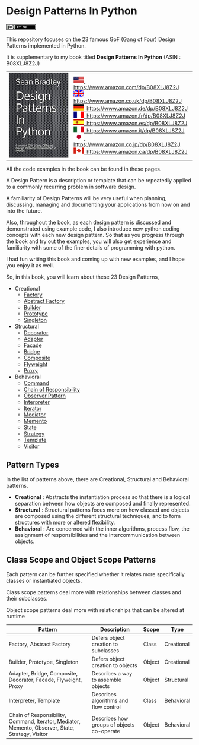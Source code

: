 # Design Patterns In Python

[![License: CC BY-NC 4.0](/img/by-nc.png)](https://creativecommons.org/licenses/by-nc/4.0/)

This repository focuses on the 23 famous GoF (Gang of Four) Design Patterns implemented in Python.

It is supplementary to my book titled **Design Patterns In Python** (ASIN : B08XLJ8Z2J)

<table>
<tr>
<td>
<img src="./img/design_patterns_in_python_book.jpg">
</td>
<td>
<a href="https://www.amazon.com/dp/B08XLJ8Z2J"><img src="/img/flag_us.gif">&nbsp; https://www.amazon.com/dp/B08XLJ8Z2J</a><br/>
<a href="https://www.amazon.co.uk/dp/B08XLJ8Z2J"><img src="/img/flag_uk.gif">&nbsp; https://www.amazon.co.uk/dp/B08XLJ8Z2J</a><br/>
<a href="https://www.amazon.de/dp/B08XLJ8Z2J"><img src="/img/flag_de.gif">&nbsp; https://www.amazon.de/dp/B08XLJ8Z2J</a><br/>
<a href="https://www.amazon.fr/dp/B08XLJ8Z2J"><img src="/img/flag_fr.gif">&nbsp; https://www.amazon.fr/dp/B08XLJ8Z2J</a><br/>
<a href="https://www.amazon.es/dp/B08XLJ8Z2J"><img src="/img/flag_es.gif">&nbsp; https://www.amazon.es/dp/B08XLJ8Z2J</a><br/>
<a href="https://www.amazon.it/dp/B08XLJ8Z2J"><img src="/img/flag_it.gif">&nbsp; https://www.amazon.it/dp/B08XLJ8Z2J</a><br/>
<a href="https://www.amazon.co.jp/dp/B08XLJ8Z2J"><img src="/img/flag_jp.gif">&nbsp; https://www.amazon.co.jp/dp/B08XLJ8Z2J</a><br/>
<a href="https://www.amazon.ca/dp/B08XLJ8Z2J"><img src="/img/flag_ca.gif">&nbsp; https://www.amazon.ca/dp/B08XLJ8Z2J</a>
</td>
</tr>
</table>

All the code examples in the book can be found in these pages.

A Design Pattern is a description or template that can be repeatedly applied to a commonly recurring problem in software design.

A familiarity of Design Patterns will be very useful when planning, discussing, managing and documenting your applications from now on and into the future.

Also, throughout the book, as each design pattern is discussed and demonstrated using example code, I also introduce new python coding concepts with each new design pattern. So that as you progress through the book and try out the examples, you will also get experience and familiarity with some of the finer details of programming with python.

I had fun writing this book and coming up with new examples, and I hope you enjoy it as well.

So, in this book, you will learn about these 23 Design Patterns, 

* Creational
    - [Factory](factory)
    - [Abstract Factory](abstract_factory)
    - [Builder](builder)
    - [Prototype](prototype)
    - [Singleton](singleton)
* Structural
    - [Decorator](decorator)
    - [Adapter](adapter)
    - [Facade](facade)
    - [Bridge](bridge)
    - [Composite](composite)
    - [Flyweight](flyweight)
    - [Proxy](proxy)
* Behavioral
    - [Command](command)
    - [Chain of Responsibility](chain_of_responsibility)
    - [Observer Pattern](observer)
    - [Interpreter](interpreter)
    - [Iterator](iterator)
    - [Mediator](mediator)
    - [Memento](memento)
    - [State](state)
    - [Strategy](strategy)
    - [Template](template)
    - [Visitor](visitor)

## Pattern Types

In the list of patterns above, there are Creational, Structural and Behavioral patterns.

* **Creational** : Abstracts the instantiation process so that there is a logical separation between how objects are composed and finally represented.
* **Structural** : Structural patterns focus more on how classed and objects are composed using the different structural techniques, and to form structures with more or altered flexibility.
* **Behavioral** : Are concerned with the inner algorithms, process flow, the assignment of responsibilities and the intercommunication between objects. 

## Class Scope and Object Scope Patterns

Each pattern can be further specified whether it relates more specifically classes or instantiated objects.

Class scope patterns deal more with relationships between classes and their subclasses.

Object scope patterns deal more with relationships that can be altered at runtime

| Pattern                                                                                           | Description                                | Scope  | Type        |
|---------------------------------------------------------------------------------------------------|--------------------------------------------|--------|-------------|
| Factory, Abstract Factory                                                                                | Defers object creation to subclasses       | Class  | Creational  |
| Builder, Prototype, Singleton                                                   | Defers object creation to objects          | Object | Creational  |
| Adapter, Bridge, Composite, Decorator, Facade, Flyweight, Proxy                                   | Describes a way to assemble objects        | Object | Structural  |
| Interpreter, Template                                                                             | Describes algorithms and flow control      | Class  | Behavioral |
| Chain of Responsibility, Command, Iterator, Mediator, Memento, Observer, State, Strategy, Visitor | Describes how groups of objects co-operate | Object | Behavioral |
